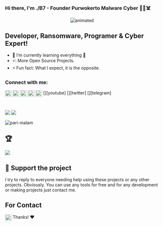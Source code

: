 ### Hi there, I'm ./B7 - Founder Purwokerto Malware Cyber 👋😈☠️
<p align="center"><img src="https://media.giphy.com/media/7tZixQ6tjEEaA/giphy.gif" alt="animated" /></p>


## Developer, Ransomware, Programer & Cyber Expert!

- 🌱 I’m currently learning everything 🤣
- ⚡: More Open Source Projects.
- ⚡ Fun fact: What I expect, it is the opposite.



### Connect with me:

[<img align="left" alt="Unlimited-Crack-You | YouTube" width="22px" src="https://cdn.jsdelivr.net/npm/simple-icons@v3/icons/youtube.svg" />][youtube]
[<img align="left" alt="Unlimited-Crack-You | Gmail" width="22px" src="https://cdn.jsdelivr.net/npm/simple-icons@v3/icons/gmail.svg" />][gmail]
[<img align="left" alt="Unlimited-Crack-You | Twitter" width="22px" src="https://cdn.jsdelivr.net/npm/simple-icons@v3/icons/twitter.svg" />][twitter]
[<img align="left" alt="Unlimited-Crack-You | LinkedIn" width="22px" src="https://cdn.jsdelivr.net/npm/simple-icons@v3/icons/linkedin.svg" />][linkedin]
[<img align="left" alt="Unlimited-Crack-You | Telegram" width="22px" src="https://cdn.jsdelivr.net/npm/simple-icons@v3/icons/telegram.svg" />][telegram]

<br />
<br />


<img src = "https://github-readme-stats.vercel.app/api?username=Unlimited-Crack-You&&show_icons=true&title_color=ffffff&icon_color=bb2acf&text_color=daf7dc&bg_color=151515">
<img src = "https://github-readme-stats.vercel.app/api/top-langs/?username=Unlimited-Crack-You&langs_count=8&theme=blue-green">
<p align="left"> <img src="https://komarev.com/ghpvc/?username=Unlimited-Crack-You&label=Profile%20views&color=0e75b6&style=flat" alt="pari-malam" /> </p>

## 🏆
![](https://github-profile-trophy.vercel.app/?username=Unlimited-Crack-You&theme=discord&no-frame=false&no-bg=false&margin-w=4)

## :sparkling_heart: Support the project

I try to reply to everyone needing help using these projects or any other projects. Obviously. 
You can use any tools for free and for any development or making projects just contact me.

## For Contact

[<img align="left" alt="Unlimited-Crack-You | YouTube" width="22px" src="https://cdn.jsdelivr.net/npm/simple-icons@v3/icons/gmail.svg" />][gmail]


Thanks! :heart:

</details>

[website]: 
[twitter]: 
[gmail]:
[youtube]: 
[linkedin]: 
[telegram]:
